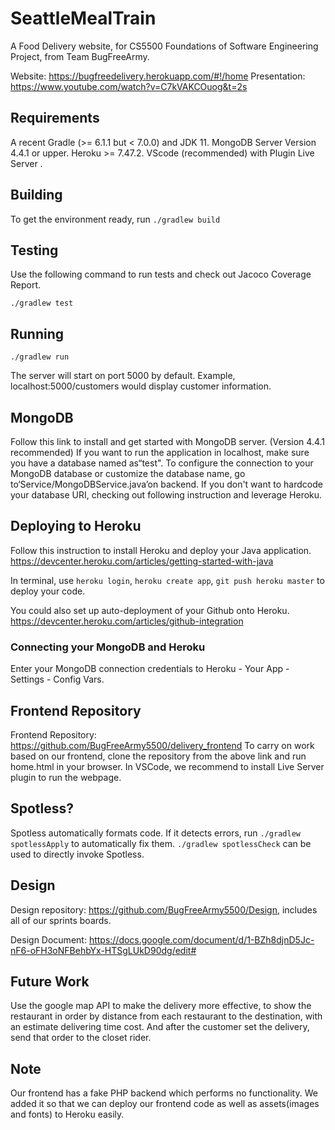 # SeattleMealTrain

A Food Delivery website, for CS5500 Foundations of Software Engineering Project, from Team BugFreeArmy.

Website: https://bugfreedelivery.herokuapp.com/#!/home
Presentation: https://www.youtube.com/watch?v=C7kVAKCOuog&t=2s

## Requirements

A recent Gradle (>= 6.1.1 but < 7.0.0) and JDK 11.
MongoDB Server Version 4.4.1 or upper.
Heroku >= 7.47.2.
VScode (recommended) with Plugin Live Server .

## Building

To get the environment ready, run `./gradlew build`

## Testing
Use the following command to run tests and check out Jacoco Coverage Report.

`./gradlew test`

## Running

`./gradlew run`

The server will start on port 5000 by default.
Example, localhost:5000/customers would display customer information.

## MongoDB
Follow this link to install and get started with MongoDB server. (Version 4.4.1 recommended)
If you want to run the application in localhost, make sure you have a database named as“test".
To configure the connection to your MongoDB database or customize the database name, go to‘Service/MongoDBService.java’on backend.
If you don't want to hardcode your database URI, checking out following instruction and leverage Heroku.

## Deploying to Heroku

Follow this instruction to install Heroku and deploy your Java application. https://devcenter.heroku.com/articles/getting-started-with-java

In terminal, use  `heroku login`,  `heroku create app`, `git push heroku master` to deploy your code.

You could also set up auto-deployment of your Github onto Heroku. https://devcenter.heroku.com/articles/github-integration

### Connecting your MongoDB and Heroku
Enter your MongoDB connection credentials to Heroku - Your App - Settings - Config Vars.

## Frontend Repository
Frontend Repository: https://github.com/BugFreeArmy5500/delivery_frontend
To carry on work based on our frontend, clone the repository from the above link and run home.html in your browser. In VSCode, we recommend to install Live Server plugin to run the webpage.

## Spotless?

Spotless automatically formats code. If it detects errors, run `./gradlew spotlessApply`
to automatically fix them. `./gradlew spotlessCheck` can be used to directly invoke
Spotless.

## Design

Design repository: https://github.com/BugFreeArmy5500/Design, includes all of our sprints boards.

Design Document: https://docs.google.com/document/d/1-BZh8djnD5Jc-nF6-oFH3oNFBehbYx-HTSgLUkD90dg/edit#


## Future Work
Use the google map API to make the delivery more effective, to show the restaurant in order by distance from each restaurant to the destination, with an estimate delivering time cost. And after the customer set the delivery, send that order to the closet rider.

## Note
Our frontend has a fake PHP backend which performs no functionality. We added it so that we can deploy our frontend code as well as assets(images and fonts) to Heroku easily.


